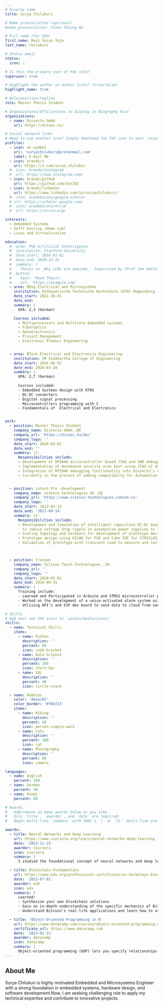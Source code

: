 ```yaml
---
# Display name
title: Surya Chilukuri

# Name pronunciation (optional)
#name_pronunciation: Chien Shiung Wu

# Full name (for SEO)
first_name: Devi Surya Teja
last_name: Chilukuri

# Status emoji
status:
  icon: ☕️

# Is this the primary user of the site?
superuser: true

# Highlight the author in author lists? (true/false)
highlight_name: true

# Role/position/tagline
role: Master Thesis Student

# Organizations/Affiliations to display in Biography blox
organizations:
  - name: Dissecto GmbH
    url: https://dissec.to/

# Social network links
# Need to use another icon? Simply download the SVG icon to your `assets/media/icons/` folder.
profiles:
  - icon: at-symbol
    url: 'suryachilukuri@protonmail.com'
    label: E-mail Me
  - icon: brands/x
    url: https://x.com/surya_chilukur
  #- icon: brands/instagram
  #  url: https://www.instagram.com/
  - icon: brands/github
    url: https://github.com/dst202
  - icon: brands/linkedin
    url: https://www.linkedin.com/in/suryachilukuri/
  #- icon: academicons/google-scholar
  # url: https://scholar.google.com/
  #- icon: academicons/orcid
  #  url: https://orcid.org/

interests:
  - Embedded Systems  
  - Seflf hosting (Home Lab)
  - Linux and Virtualization

education:
  #- area: PhD Artificial Intelligence
  #  institution: Stanford University
  #  date_start: 2016-01-01
  #  date_end: 2020-12-31
  #  summary: |
  #    Thesis on _Why LLMs are awesome_. Supervised by [Prof Joe Smith](https://example.com). Presented papers at #  IEEE conferences with the contributions being published in 2 Springer journals.
  #  button:
  #    text: 'Read Thesis'
  #    url: 'https://example.com'
  - area: MEng Electrical and Microsystems
    institution: Ostbayerische Technische Hochschule (OTH) Regensburg
    date_start: 2021-10-01
    date_end: 
    summary: |
      GPA: 2,3 (German)

    Courses included:
      - Multiprocessors and Multicore Embedded systems
      - Fiberoptics
      - Optoelectronics
      - Project Management
      - Electronic Product Engineering


  - area: BTech Electrical and Electronics Engineering
    institution: VR Siddhartha College of Engineering
    date_start: 2016-08-01
    date_end: 2020-03-20
    summary: |
      GPA: 2,7 (German)
      
      Courses included:
      - Embedded Systems design with RTOS
      - DC-DC converters 
      - Digital signal processing
      - Microcontrollers programming with C
      - Fundamentals of  Electrical and Electronics


work:
  - position: Master Thesis Student
    company_name: Dissecto GmbH ,DE
    company_url: 'https://dissec.to/de/'
    company_logo: ''
    date_start: 2024-02-01
    date_end: ''
    summary: |2-
      Responsibilities include:
      - Development of RP2040 microcontroller based JTAG and SWD debugger with OpenOCD compatibility
      - Implementation of Automated security scan test using JTAG of developed debugger
      - Integration of RP2040 debugging functionality into Dissecto’s HYDRA probe for remote automated tests
      - Currently in the process of adding compatibilty for Automative NXP microcontroller


  - position: intern Pre -Development
    company_name: Vitesco technologies AG ,DE
    company_url: 'https://www.vitesco-technologies.com/en-us'
    company_logo: ''
    date_start: 2023-03-15
    date_end: '2023-09-14'
    summary: |2-
      Responsibilities include:
      - Development and Simulation of intelligent capacitive DC-DC based control topologyusing Simulink and LtSpice
        to reduce voltage drop ripple in automotive power supplies to less than 1 ms
      - Scaling topology and hardware for development of prototype device
      - Prototype design using KICAD for PCB and Cube IDE for STM32L053 to implement switching in topology
      - Validation of prototype with transient load to measure and test the capacity of prototype



  - position: Trainee
    company_name: Silicon Touch Technologies ,IN
    company_url: ''
    company_logo: ''
    date_start: 2018-03-01
    date_end: 2018-09-31
    summary: |
      Training include:
      - Learned and Participated in Arduino and STM32 microcontroller programming and various sensors
      - Worked on the development of a voice-activated alarm system using Raspberry Pi
      - Utlising API’s and ESP dev board to send data to cloud from sensors

# Skills
# Add your own SVG icons to `assets/media/icons/`
skills:
  - name: Technical Skills
    items:
      - name: Python
        description: ''
        percent: 80
        icon: code-bracket
      - name: Data Science
        description: ''
        percent: 100
        icon: chart-bar
      - name: SQL
        description: ''
        percent: 40
        icon: circle-stack

  - name: Hobbies
    color: '#eeac02'
    color_border: '#f0bf23'
    items:
      - name: Hiking
        description: ''
        percent: 60
        icon: person-simple-walk
      - name: Cats
        description: ''
        percent: 100
        icon: cat
      - name: Photography
        description: ''
        percent: 80
        icon: camera

languages:
  - name: English
    percent: 100
  - name: German
    percent: 30
  - name: Hindi
    percent: 80

# Awards.
#   Add/remove as many awards below as you like.
#   Only `title`, `awarder`, and `date` are required.
#   Begin multi-line `summary` with YAML's `|` or `|2-` multi-line prefix and indent 2 spaces below.

awards:
  - title: Neural Networks and Deep Learning
    url: https://www.coursera.org/learn/neural-networks-deep-learning
    date: '2023-11-25'
    awarder: Coursera
    icon: coursera
    summary: |
      I studied the foundational concept of neural networks and deep learning. By the end, I was familiar with the significant technological trends driving the rise of deep learning; build, train, and apply fully connected deep neural networks; implement efficient (vectorized) neural networks; identify key parameters in a neural network’s architecture; and apply deep learning to your own applications.

  - title: Blockchain Fundamentals
    url: https://www.edx.org/professional-certificate/uc-berkeleyx-blockchain-fundamentals
    date: '2023-07-01'
    awarder: edX
    icon: edx
    summary: |
      Learned:
      - Synthesize your own blockchain solutions
      - Gain an in-depth understanding of the specific mechanics of Bitcoin
      - Understand Bitcoin’s real-life applications and learn how to attack and destroy Bitcoin, Ethereum, smart contracts and Dapps, and alternatives to Bitcoin’s Proof-of-Work consensus algorithm

  - title: 'Object-Oriented Programming in R'
    url: https://www.datacamp.com/courses/object-oriented-programming-with-s3-and-r6-in-r
    certificate_url: https://www.datacamp.com
    date: '2023-01-21'
    awarder: datacamp
    icon: datacamp
    summary: |
      Object-oriented programming (OOP) lets you specify relationships between functions and the objects that they can act on, helping you manage complexity in your code. This is an intermediate level course, providing an introduction to OOP, using the S3 and R6 systems. S3 is a great day-to-day R programming tool that simplifies some of the functions that you write. R6 is especially useful for industry-specific analyses, working with web APIs, and building GUIs.
---
```


## About Me
Surya Chilukuri is highly motivated Embedded and Microsystems Engineer with a strong foundation in embedded systems, hardware design, and software development.Now, I am seeking  challenging role to apply my technical expertise and contribute to innovative projects.
